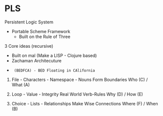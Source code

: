 # PLS
Persistent Logic System 
   - Portable Scheme Framework  
     - Built on the Rule of Three

3 Core ideas (recursive) 
   -   Built on mal (Make a LISP - Clojure based)
   -   Zachaman Architecuture
   -      (BEDFCA) - BED Floating in CAlifornia

1. File - Characters  - Namespace -
       Nouns Form Boundaries
          Who (C) / What (A)

2. Loop - Value - Integrity
       Real World Verb-Rules
          Why (D) / How (E)

3. Choice - Lists - Relationships 
       Make Wise Connections
          Where (F) / When (B)
